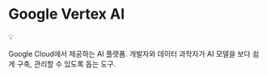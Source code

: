 # Google Vertex AI

<aside>
💡

Google Cloud에서 제공하는 AI 플랫폼.
개발자와 데이터 과학자가 AI 모델을 보다 쉽게 구축, 관리할 수 있도록 돕는 도구.

</aside>